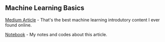 ## Machine Learning Basics

[Medium Article](https://medium.com/datadriveninvestor/stop-wasting-times-to-learn-machine-learning-read-this-instead-5abfab230279) - That's the best machine learning introdutory content I ever found online.

[Notebook](https://github.com/filipecarbonera/Machine_Learning_Basics/blob/main/machine_learning_basics.ipynb) - My notes and codes about this article.
